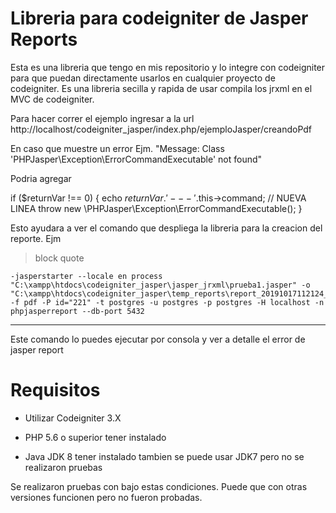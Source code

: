 # Libreria para codeigniter de Jasper Reports

Esta es una libreria que tengo en mis repositorio y lo integre con codeigniter para que puedan directamente usarlos en cualquier proyecto de codeigniter. Es una libreria secilla y rapida de usar compila los jrxml en el MVC de codeigniter.

Para hacer correr el ejemplo ingresar a la url http://localhost/codeigniter_jasper/index.php/ejemploJasper/creandoPdf

En caso que muestre un error Ejm. "Message: Class 'PHPJasper\Exception\ErrorCommandExecutable' not found"

  Podria agregar 

if ($returnVar !== 0) {
      echo $returnVar.'---'.$this->command; // NUEVA LINEA
      throw new \PHPJasper\Exception\ErrorCommandExecutable();
  }

Esto ayudara a ver el comando que despliega la libreria para la creacion del reporte. Ejm

>block quote

    -jasperstarter --locale en process "C:\xampp\htdocs\codeigniter_jasper\jasper_jrxml\prueba1.jasper" -o "C:\xampp\htdocs\codeigniter_jasper\temp_reports\report_20191017112124_5da8db54aeba6" -f pdf -P id="221" -t postgres -u postgres -p postgres -H localhost -n phpjasperreport --db-port 5432

----

Este comando lo puedes ejecutar por consola y ver a detalle el error de jasper report

# Requisitos

- Utilizar Codeigniter 3.X 

- PHP 5.6 o superior tener instalado 

- Java JDK 8 tener instalado tambien se puede usar JDK7 pero no se realizaron pruebas

Se realizaron pruebas con bajo estas condiciones. Puede que con otras versiones funcionen pero no fueron probadas.
